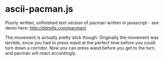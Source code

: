 ascii-pacman.js
===============

Poorly written, unfinished text version of pacman written in javascript - see demo here: http://ddmills.com/pacman/

The movement is actually pretty slick though. Originally the movement was terrible, since you had to press wasd at the perfect time before you could turn down a corridor. Now you can press wasd before you get to the turn, and pacman will react accordingly.
